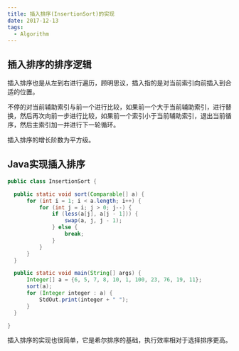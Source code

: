 ```yaml
---
title: 插入排序(InsertionSort)的实现
date: 2017-12-13
tags:
  - Algorithm
---
```


## 插入排序的排序逻辑

插入排序也是从左到右进行遍历，顾明思议，插入指的是对当前索引向前插入到合适的位置。

不停的对当前辅助索引与前一个进行比较，如果前一个大于当前辅助索引，进行替换，然后再次向前一步进行比较，如果前一个索引小于当前辅助索引，退出当前循序，然后主索引加一并进行下一轮循环。

插入排序的增长阶数为平方级。

## Java实现插入排序

```java
public class InsertionSort {

  public static void sort(Comparable[] a) {
      for (int i = 1; i < a.length; i++) {
          for (int j = i; j > 0; j--) {
              if (less(a[j], a[j - 1])) {
                  swap(a, j, j - 1);
              } else {
                  break;
              } 
          }
      }
  }

  public static void main(String[] args) {
      Integer[] a = {6, 5, 7, 8, 10, 1, 100, 23, 76, 19, 11};
      sort(a);
      for (Integer integer : a) {
          StdOut.print(integer + " ");
      }
  }

}

```

插入排序的实现也很简单，它是希尔排序的基础，执行效率相对于选择排序更高。
